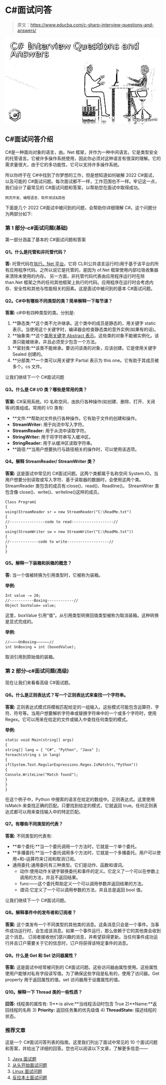 # C#面试问答

> 原文：<https://www.educba.com/c-sharp-interview-questions-and-answers/>

![C# Interview Questions and Answers](img/4f608d209aa23e33f720adeb27ea4193.png)



## C#面试问答介绍

C#是一种面向对象的语言，由。Net 框架，并作为一种中间语言。它是类型安全的托管语言。它被许多操作系统使用，因此你必须对这种语言有很深的理解。它的需求量很大，由于它的多功能性，它可以支持许多操作系统。

所以你终于在 C#中找到了你梦想的工作，但是想知道如何破解 2022 C#面试，以及可能的 C#面试问题。每次面试都不一样，工作范围也不一样。牢记这一点，我们设计了最常见的 C#面试问题和答案，以帮助您在面试中取得成功。

<small>网页开发、编程语言、软件测试&其他</small>

下面是几个 2022 C#面试中被问到的问题，会帮助你详细理解 C#。这个问题分为两部分如下:

### 第 1 部分–c#面试问题(基础)

第一部分涵盖了基本的 C#面试问题和答案

#### Q1。什么是托管和非托管代码？

**答:**
托管代码在[执行。Net 平台](https://www.educba.com/what-is-dot-net/)。它将 CLR(公共语言运行时)用于基于该平台的所有应用程序代码。之所以说它是托管的，是因为 of.Net 框架使用内部垃圾收集器来清除未使用的内存。
另一方面，非托管代码代表由应用程序运行时在除 than.Net 框架之外的任何其他框架上执行的代码。应用程序在运行时会考虑内存、安全性和其他与性能相关的因素。这是面试中被问到的基本 C#面试问题。

#### Q2。C#中有哪些不同类型的类？简单解释一下每节课？

**答案:**
c#中有四种类型的类。分别是:
1) **静态类:**这个类不允许继承。这个类中的成员是静态的，用关键字 static 表示。当使用这个关键字时，编译器会检查静态类的意外实例(如果有的话)。
2) **抽象类:**这个[类用关键字 Abstract 表示](https://www.educba.com/abstract-class-in-c-sharp/)。这些类的对象不能被实例化。该类只能被继承，并且必须至少包含一个方法。
3) **密封类:**该类不能继承。要访问该类的对象，应该创建。它是使用关键字 Sealed 创建的。
4) **分部类:**一个类可以用关键字 Partial 表示为 this one。它有助于其成员被多个。cs 文件。

让我们继续下一个 C#面试问题

#### Q3。什么是 C# I/O 类？哪些是常用的类？

**答案:**
C#采用系统。IO 名称空间，由执行各种操作(如创建、删除、打开、关闭等)的类组成。常用的 I/O 类有:

*   **文件:**帮助对文件执行各种操作。它有助于文件的创建和操作。
*   **StreamWriter:** 用于向流中写入字符。
*   **StreamReader:** 用于从流中读取字符。
*   **StringWriter:** 用于将字符串写入缓冲区。
*   **StringReader:** 用于从缓冲区读取字符串。
*   **路径:**当用户想要执行与路径相关的操作时，可以使用该选项。

#### Q4。解释 StreamReader/ StreamWriter 类？

**答案:**
这是面试中常见的 C#面试问题。这两个类都属于名称空间 System.IO。当用户想要分别读取或写入字符、基于读取器的数据时，会使用这两个类。
StreamReader 类包含的成员有:close()、read()、Readline()。
StreamWrier 类包含像 close()、write()、writeline()这样的成员。

```
Class Program1
{
using(StreamReader sr = new StreamReader("C:\ReadMe.txt")
{
//----------------code to read-------------------//
}
using(StreamWriter sw = new StreamWriter("C:\ReadMe.txt"))
{
//-------------code to write-------------------//
}
}
```

#### Q5。解释一下装箱和拆箱的概念？

**答:**
当一个值被转换为引用类型时，它被称为装箱。

**举例:**

```
Int value -= 20;
//-----------Boxing------------//
Object boxValue= value;
```

这里，boxValue 引用“值”。从引用类型转换回值类型被称为取消装箱。这种转换是显式完成的。

**举例:**

```
//————UnBoxing——————//
int UnBoxing = int (boxedValue);
```

取消引用到原始值的装箱。

### 第 2 部分–c#面试问题(高级)

现在让我们来看看高级 C#面试题。

#### Q6。什么是正则表达式？写一个正则表达式来查找一个字符串。

**答案:**
正则表达式模式将模板匹配给定的一组输入。这些模式可能包含运算符、字符、符号等。当用户想要解析字符串或替换字符串中的一个或多个字符时，使用 Regex。它可以用来在给定的文件或输入中查找任何类型的模式。

**举例:**

```
static void Main(string[] args)
{
string[] lang = { "C#", "Python", "Java" };
foreach(string s in lang)
{
if(System.Text.RegularExpressions.Regex.IsMatch(s,"Python"))
{
Console.WriteLine("Match found");
}
}
}
```

在这个例子中，Python 中搜索的语言在给定的数组中。正则表达式。这里使用 IsMatch 来查找正确的匹配。只要找到给定的模式，它就返回 true。任何正则表达式都可以用来查找输入中的特定匹配。

#### Q7。有哪些不同类型的代表？

**答案:**
不同类型的代表有:

*   **单个委托:**当一个委托调用一个方法时，它就是一个单个委托。
*   **多播委托:**当一个委托调用多个方法时，它就是一个多播委托。用户可以使用+和–运算符来订阅和取消订阅。
*   通用委托:通用委托有三种类型。它们是动作、函数和谓词。
    *   动作:使用动作关键字替换委托和事件的定义。它定义了一个可以在参数上调用的方法，并且不返回结果。
    *   func——这个委托帮助定义一个可以调用参数并返回结果的方法。
    *   谓词:它定义了一个可以调用参数的方法，并且总是返回 bool 值。

让我们继续下一个 C#面试问题。

#### Q8。解释事件中的发布者和订阅者？

**答案:**
这个类发布一个不同类型的其他类的消息。这条消息只会是一个事件。当事件成功运行时，会生成该消息。如果一个事件运行，那么依赖于它的其他类会收到这个消息。
订阅者接收他们感兴趣的消息，并希望获得更新。当任何事件成功运行并且订户需要关于它的信息时，订户将获得该特定事件的消息。

#### Q9。什么是 Get 和 Set 访问器属性？

**答案:**
这是面试中经常被问到的 C#面试问题。这些访问器由属性使用。这些属性使用户能够对私有字段读写值。为了确保这些字段是私有的，使用了访问器。Get property 用于返回属性的值。set 访问器用于设置属性的值。

#### Q10。解释一下 Thread 类的一些性质？

**回答:**
线程类的属性有:
1)**:is alive:**当线程活动时包含 True
2)**Name:**返回线程的名称
3) **Priority:** 返回任务集的优先级值
4) **ThreadState:** 描述线程的状态。

### 推荐文章

这是一个 C#面试问答列表的指南。这里我们列出了面试中常见的 10 个面试问题和答案，并给出了详细的回答。您也可以阅读以下文章，了解更多信息——

1.  [Java 面试题](https://www.educba.com/java-interview-questions/)[](https://www.educba.com/ab-initio-interview-questions/)
2.  [从头开始面试问题](https://www.educba.com/ab-initio-interview-questions/)
3.  [Linux 面试问题](https://www.educba.com/linux-interview-questions/)
4.  [反应本土面试问题](https://www.educba.com/react-native-interview-questions/)





